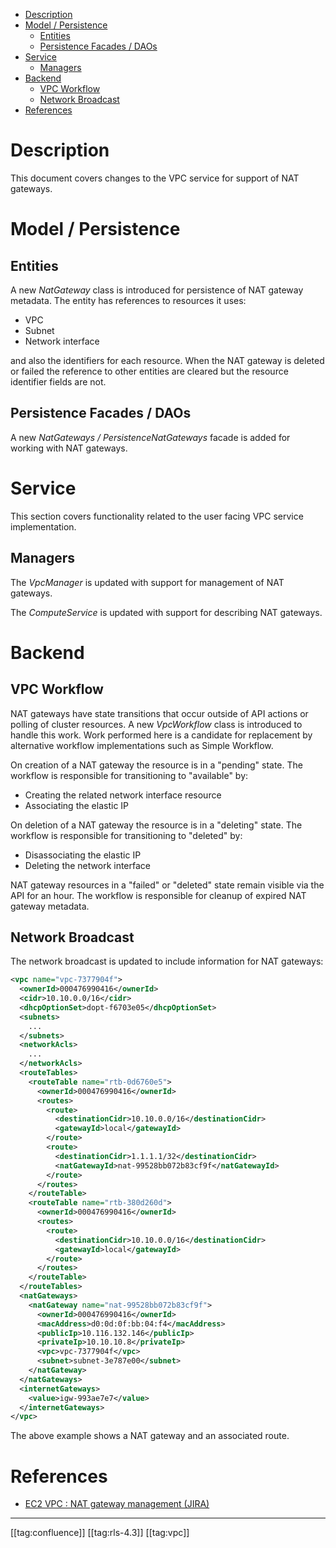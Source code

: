 * [Description](#description)
* [Model / Persistence](#model-/-persistence)
  * [Entities](#entities)
  * [Persistence Facades / DAOs](#persistence-facades-/-daos)
* [Service](#service)
  * [Managers](#managers)
* [Backend](#backend)
  * [VPC Workflow](#vpc-workflow)
  * [Network Broadcast](#network-broadcast)
* [References](#references)



# Description
This document covers changes to the VPC service for support of NAT gateways.


# Model / Persistence

## Entities
A new  _NatGateway_ class is introduced for persistence of NAT gateway metadata. The entity has references to resources it uses:


* VPC
* Subnet
* Network interface

and also the identifiers for each resource. When the NAT gateway is deleted or failed the reference to other entities are cleared but the resource identifier fields are not.


## Persistence Facades / DAOs
A new _NatGateways / PersistenceNatGateways_  facade is added for working with NAT gateways.


# Service
This section covers functionality related to the user facing VPC service implementation.


## Managers
The  _VpcManager_  is updated with support for management of NAT gateways.

The  _ComputeService_  is updated with support for describing NAT gateways.


# Backend

## VPC Workflow
NAT gateways have state transitions that occur outside of API actions or polling of cluster resources. A new  _VpcWorkflow_ class is introduced to handle this work. Work performed here is a candidate for replacement by alternative workflow implementations such as Simple Workflow.

On creation of a NAT gateway the resource is in a "pending" state. The workflow is responsible for transitioning to "available" by:


* Creating the related network interface resource
* Associating the elastic IP

On deletion of a NAT gateway the resource is in a "deleting" state. The workflow is responsible for transitioning to "deleted" by:


* Disassociating the elastic IP
* Deleting the network interface

NAT gateway resources in a "failed" or "deleted" state remain visible via the API for an hour. The workflow is responsible for cleanup of expired NAT gateway metadata.


## Network Broadcast
The network broadcast is updated to include information for NAT gateways:


```xml
<vpc name="vpc-7377904f">
  <ownerId>000476990416</ownerId>
  <cidr>10.10.0.0/16</cidr>
  <dhcpOptionSet>dopt-f6703e05</dhcpOptionSet>
  <subnets>
    ...
  </subnets>
  <networkAcls>
    ...
  </networkAcls>
  <routeTables>
    <routeTable name="rtb-0d6760e5">
      <ownerId>000476990416</ownerId>
      <routes>
        <route>
          <destinationCidr>10.10.0.0/16</destinationCidr>
          <gatewayId>local</gatewayId>
        </route>
        <route>
          <destinationCidr>1.1.1.1/32</destinationCidr>
          <natGatewayId>nat-99528bb072b83cf9f</natGatewayId>
        </route>
      </routes>
    </routeTable>
    <routeTable name="rtb-380d260d">
      <ownerId>000476990416</ownerId>
      <routes>
        <route>
          <destinationCidr>10.10.0.0/16</destinationCidr>
          <gatewayId>local</gatewayId>
        </route>
      </routes>
    </routeTable>
  </routeTables>
  <natGateways>
    <natGateway name="nat-99528bb072b83cf9f">
      <ownerId>000476990416</ownerId>
      <macAddress>d0:0d:0f:bb:04:f4</macAddress>
      <publicIp>10.116.132.146</publicIp>
      <privateIp>10.10.10.8</privateIp>
      <vpc>vpc-7377904f</vpc>
      <subnet>subnet-3e787e00</subnet>
    </natGateway>
  </natGateways>
  <internetGateways>
    <value>igw-993ae7e7</value>
  </internetGateways>
</vpc>
```
The above example shows a NAT gateway and an associated route.


# References

* [EC2 VPC : NAT gateway management (JIRA)](https://eucalyptus.atlassian.net/browse/EUCA-11980)



*****

[[tag:confluence]]
[[tag:rls-4.3]]
[[tag:vpc]]
